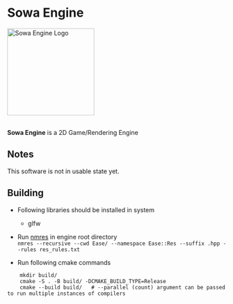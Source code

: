 # Sowa Engine

<img src="https://raw.githubusercontent.com/Lexographics/Easengine/main/.gh_resources/icon-1024x.png" width="200" alt="Sowa Engine Logo"><br><br>


**Sowa Engine** is a 2D Game/Rendering Engine


## Notes
   This software is not in usable state yet.
   
## Building
- Following libraries should be installed in system
     - glfw

- Run [nmres](https://github.com/Lexographics/nmResource) in engine root directory   
```nmres --recursive --cwd Ease/ --namespace Ease::Res --suffix .hpp --rules res_rules.txt```

- Run following cmake commands
```
    mkdir build/
    cmake -S . -B build/ -DCMAKE_BUILD_TYPE=Release
    cmake --build build/   # --parallel (count) argument can be passed to run multiple instances of compilers
```